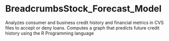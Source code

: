 # BreadcrumbsStock_Forecast_Model
Analyzes consumer and business credit history and financial metrics in CVS files to accept or deny loans. Computes a graph that predicts future credit history using the R Programming language
